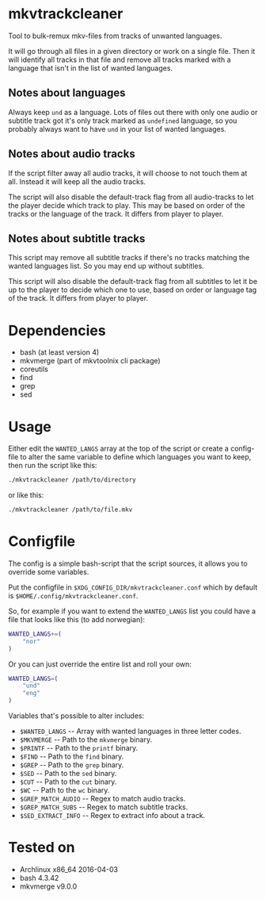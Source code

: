 # mkvtrackcleaner
Tool to bulk-remux mkv-files from tracks of unwanted languages.

It will go through all files in a given directory or work on a single
file. Then it will identify all tracks in that file and remove all
tracks marked with a language that isn't in the list of wanted
languages.

## Notes about languages
Always keep `und` as a language. Lots of files out there with only one
audio or subtitle track got it's only track marked as `undefined`
language, so you probably always want to have `und` in your list of
wanted languages.

## Notes about audio tracks
If the script filter away all audio tracks, it will choose to not touch
them at all. Instead it will keep all the audio tracks.

The script will also disable the default-track flag from all
audio-tracks to let the player decide which track to play. This may be
based on order of the tracks or the language of the track. It differs
from player to player.

## Notes about subtitle tracks
This script may remove all subtitle tracks if there's no tracks matching
the wanted languages list. So you may end up without subtitles.

This script will also disable the default-track flag from all subtitles
to let it be up to the player to decide which one to use, based on order
or language tag of the track. It differs from player to player.

# Dependencies
- bash (at least version 4)
- mkvmerge (part of mkvtoolnix cli package)
- coreutils
- find
- grep
- sed

# Usage
Either edit the `WANTED_LANGS` array at the top of the script or create
a config-file to alter the same variable to define which languages you
want to keep, then run the script like this:
```bash
./mkvtrackcleaner /path/to/directory
```

or like this:
```bash
./mkvtrackcleaner /path/to/file.mkv
```

# Configfile
The config is a simple bash-script that the script sources, it allows
you to override some variables.

Put the configfile in `$XDG_CONFIG_DIR/mkvtrackcleaner.conf` which by
default is `$HOME/.config/mkvtrackcleaner.conf`.

So, for example if you want to extend the `WANTED_LANGS` list you could
have a file that looks like this (to add norwegian):
```bash
WANTED_LANGS+=(
    "nor"
)
```

Or you can just override the entire list and roll your own:
```bash
WANTED_LANGS=(
    "und"
    "eng"
)
```

Variables that's possible to alter includes:
- `$WANTED_LANGS` -- Array with wanted languages in three letter codes.
- `$MKVMERGE` -- Path to the `mkvmerge` binary.
- `$PRINTF` -- Path to the `printf` binary.
- `$FIND` -- Path to the `find` binary.
- `$GREP` -- Path to the `grep` binary.
- `$SED` -- Path to the `sed` binary.
- `$CUT` -- Path to the `cut` binary.
- `$WC` -- Path to the `wc` binary.
- `$GREP_MATCH_AUDIO` -- Regex to match audio tracks.
- `$GREP_MATCH_SUBS` -- Regex to match subtitle tracks.
- `$SED_EXTRACT_INFO` -- Regex to extract info about a track.

# Tested on
- Archlinux x86_64 2016-04-03
- bash 4.3.42
- mkvmerge v9.0.0
